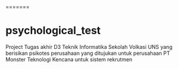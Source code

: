 =======

# psychological_test

Project Tugas akhir D3 Teknik Informatika Sekolah Volkasi UNS yang berisikan psikotes perusahaan yang ditujukan untuk perusahaan PT Monster Teknologi Kencana untuk sistem rekrutmen


